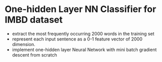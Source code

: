 # One-hidden Layer NN Classifier for IMBD dataset
- extract the most frequently occurring 2000 words in the training set
- represent each input sentence as a 0-1 feature vector of 2000 dimension. 
- implement one-hidden layer Neural Network with mini batch gradient descent from scratch